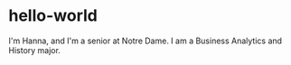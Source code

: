 # hello-world

I'm Hanna, and I'm a senior at Notre Dame. I am a Business Analytics and History major.
